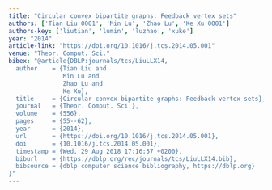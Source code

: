 ```yaml
---
title: "Circular convex bipartite graphs: Feedback vertex sets"
authors: ['Tian Liu 0001', 'Min Lu', 'Zhao Lu', 'Ke Xu 0001']
authors-key: ['liutian', 'lumin', 'luzhao', 'xuke']
year: "2014"
article-link: "https://doi.org/10.1016/j.tcs.2014.05.001"
venue: "Theor. Comput. Sci."
bibex: "@article{DBLP:journals/tcs/LiuLLX14,
  author    = {Tian Liu and
               Min Lu and
               Zhao Lu and
               Ke Xu},
  title     = {Circular convex bipartite graphs: Feedback vertex sets},
  journal   = {Theor. Comput. Sci.},
  volume    = {556},
  pages     = {55--62},
  year      = {2014},
  url       = {https://doi.org/10.1016/j.tcs.2014.05.001},
  doi       = {10.1016/j.tcs.2014.05.001},
  timestamp = {Wed, 29 Aug 2018 17:16:57 +0200},
  biburl    = {https://dblp.org/rec/journals/tcs/LiuLLX14.bib},
  bibsource = {dblp computer science bibliography, https://dblp.org}
}"
---
```

